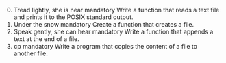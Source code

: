 0. Tread lightly, she is near mandatory
Write a function that reads a text file and prints it to the POSIX standard output.
1. Under the snow mandatory
Create a function that creates a file.
2. Speak gently, she can hear mandatory
Write a function that appends a text at the end of a file.
3. cp mandatory
Write a program that copies the content of a file to another file.
